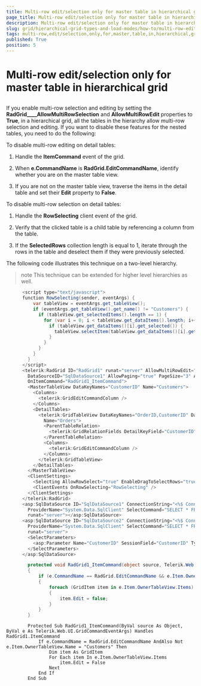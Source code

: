 ```yaml
---
title: Multi-row edit/selection only for master table in hierarchical grid
page_title: Multi-row edit/selection only for master table in hierarchical grid | UI for ASP.NET AJAX Documentation
description: Multi-row edit/selection only for master table in hierarchical grid
slug: grid/hierarchical-grid-types-and-load-modes/how-to/multi-row-edit/selection-only-for-master-table-in-hierarchical-grid
tags: multi-row,edit/selection,only,for,master,table,in,hierarchical,grid
published: True
position: 5
---
```


# Multi-row edit/selection only for master table in hierarchical grid



## 

If you enable multi-row selection and editing by setting the __RadGrid____AllowMultiRowSelection__ and __AllowMultiRowEdit__ properties to __True__, in a hierarchical grid, all the tables in the hierarchy allow multi-row selection and editing. If you want to disable these features for the nested tables, you need to do the following:

To disable multi-row editing on detail tables:

1. Handle the __ItemCommand__ event of the grid.

1. When __e.CommandName__ is __RadGrid.EditCommandName__, identify whether you are on the master table view.

1. If you are not on the master table view, traverse the items in the detail table and set their __Edit__ property to __False__.

To disable multi-row selection on detail tables:

1. Handle the __RowSelecting__ client event of the grid.

1. Verify that the clicked table is a child table by referencing a column from the table.

1. If the __SelectedRows__ collection length is equal to 1, iterate through the rows in the table and deselect them if they were previously selected.

The following code illustrates this technique on a two-level hierarchy.

>note This technique can be extended for higher level hierarchies as well.
>


````C#
	  <script type="text/javascript">
	  function RowSelecting(sender, eventArgs) {
	      var tableView = eventArgs.get_tableView();
	      if (eventArgs.get_tableView().get_name() != "Customers") {
	        if (tableView.get_selectedItems().length == 1) {
	          for (var i = 0; i < tableView.get_dataItems().length; i++) {
	            if (tableView.get_dataItems()[i].get_selected()) {
	              tableView.selectItem(tableView.get_dataItems()[i].get_element(), false);
	            }
	          }
	        }
	      }
	    }
	  </script>
	  <telerik:RadGrid ID="RadGrid1" runat="server" AllowMultiRowEdit="true" AllowSorting="true"
	    DataSourceID="SqlDataSource1" AllowPaging="true" PageSize="3" AllowMultiRowSelection="true"
	    OnItemCommand="RadGrid1_ItemCommand">
	    <MasterTableView DataKeyNames="CustomerID" Name="Customers">
	      <Columns>
	        <telerik:GridEditCommandColumn />
	      </Columns>
	      <DetailTables>
	        <telerik:GridTableView DataKeyNames="OrderID,CustomerID" DataSourceID="SqlDataSource2"
	          Name="Orders">
	          <ParentTableRelation>
	            <telerik:GridRelationFields DetailKeyField="CustomerID" MasterKeyField="CustomerID" />
	          </ParentTableRelation>
	          <Columns>
	            <telerik:GridEditCommandColumn />
	          </Columns>
	        </telerik:GridTableView>
	      </DetailTables>
	    </MasterTableView>
	    <ClientSettings>
	      <Selecting AllowRowSelect="true" EnableDragToSelectRows="true" />
	      <ClientEvents OnRowSelecting="RowSelecting" />
	    </ClientSettings>
	  </telerik:RadGrid>
	  <asp:SqlDataSource ID="SqlDataSource1" ConnectionString="<%$ ConnectionStrings:NorthwindConnectionString %>"
	    ProviderName="System.Data.SqlClient" SelectCommand="SELECT * FROM Customers"
	    runat="server"></asp:SqlDataSource>
	  <asp:SqlDataSource ID="SqlDataSource2" ConnectionString="<%$ ConnectionStrings:NorthwindConnectionString %>"
	    ProviderName="System.Data.SqlClient" SelectCommand="SELECT * FROM Orders Where CustomerID = @CustomerID"
	    runat="server">
	    <SelectParameters>
	      <asp:Parameter Name="CustomerID" SessionField="CustomerID" Type="string" />
	    </SelectParameters>
	  </asp:SqlDataSource>
````





````C#
	    protected void RadGrid1_ItemCommand(object source, Telerik.Web.UI.GridCommandEventArgs e)
	    {
	        if (e.CommandName == RadGrid.EditCommandName && e.Item.OwnerTableView.Name != "Customers")
	        {
	            foreach (GridItem item in e.Item.OwnerTableView.Items)
	            {
	                item.Edit = false;
	            }
	        }
	    }
````
````VB.NET
	    Protected Sub RadGrid1_ItemCommand(ByVal source As Object, ByVal e As Telerik.Web.UI.GridCommandEventArgs) Handles RadGrid1.ItemCommand
	        If e.CommandName = RadGrid.EditCommandName AndAlso Not e.Item.OwnerTableView.Name = "Customers" Then
	            Dim item As GridItem
	            For Each item In e.Item.OwnerTableView.Items
	                item.Edit = False
	            Next
	        End If
	    End Sub
````

